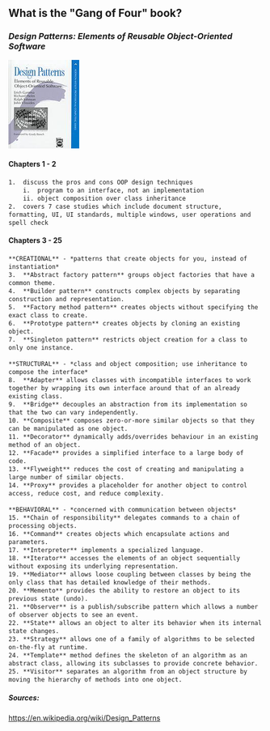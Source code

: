 ## What is the "Gang of Four" book?  


### *Design Patterns: Elements of Reusable Object-Oriented Software*  
![alt text](design_patterns_cover.jpeg "Logo Title Text 1")  


#### Chapters 1 - 2  

	1.  discuss the pros and cons OOP design techniques  
		i.  program to an interface, not an implementation
		ii. object composition over class inheritance
	2.  covers 7 case studies which include document structure, formatting, UI, UI standards, multiple windows, user operations and spell check  

#### Chapters 3 - 25  

	**CREATIONAL** - *patterns that create objects for you, instead of instantiation*  
	3.  **Abstract factory pattern** groups object factories that have a common theme.  
	4.  **Builder pattern** constructs complex objects by separating construction and representation.  
	5.  **Factory method pattern** creates objects without specifying the exact class to create.  
	6.  **Prototype pattern** creates objects by cloning an existing object.  
	7.  **Singleton pattern** restricts object creation for a class to only one instance.  

	**STRUCTURAL** - *class and object composition; use inheritance to compose the interface*  
	8.  **Adapter** allows classes with incompatible interfaces to work together by wrapping its own interface around that of an already existing class.
	9.  **Bridge** decouples an abstraction from its implementation so that the two can vary independently.
	10. **Composite** composes zero-or-more similar objects so that they can be manipulated as one object.
	11. **Decorator** dynamically adds/overrides behaviour in an existing method of an object.
	12. **Facade** provides a simplified interface to a large body of code.
	13. **Flyweight** reduces the cost of creating and manipulating a large number of similar objects.
	14. **Proxy** provides a placeholder for another object to control access, reduce cost, and reduce complexity.

	**BEHAVIORAL** - *concerned with communication between objects*  
	15. **Chain of responsibility** delegates commands to a chain of processing objects.
	16. **Command** creates objects which encapsulate actions and parameters.
	17. **Interpreter** implements a specialized language.
	18. **Iterator** accesses the elements of an object sequentially without exposing its underlying representation.
	19. **Mediator** allows loose coupling between classes by being the only class that has detailed knowledge of their methods.
	20. **Memento** provides the ability to restore an object to its previous state (undo).
	21. **Observer** is a publish/subscribe pattern which allows a number of observer objects to see an event.
	22. **State** allows an object to alter its behavior when its internal state changes.
	23. **Strategy** allows one of a family of algorithms to be selected on-the-fly at runtime.
	24. **Template** method defines the skeleton of an algorithm as an abstract class, allowing its subclasses to provide concrete behavior.
	25. **Visitor** separates an algorithm from an object structure by moving the hierarchy of methods into one object.



##### *Sources:*  
<https://en.wikipedia.org/wiki/Design_Patterns>  